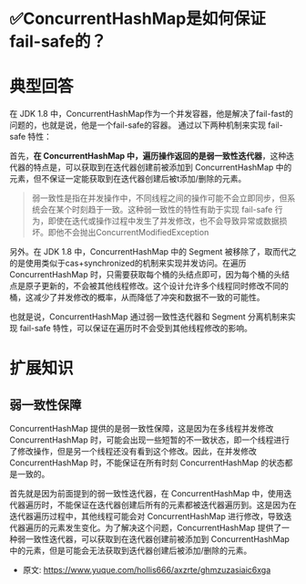 # ✅ConcurrentHashMap是如何保证fail-safe的？
<!--page header-->

<a name="BPXY6"></a>
# 典型回答

在 JDK 1.8 中，ConcurrentHashMap作为一个并发容器，他是解决了fail-fast的问题的，也就是说，他是一个fail-safe的容器。 通过以下两种机制来实现 fail-safe 特性：

首先，**在 ConcurrentHashMap 中，遍历操作返回的是弱一致性迭代器**，这种迭代器的特点是，可以获取到在迭代器创建前被添加到 ConcurrentHashMap 中的元素，但不保证一定能获取到在迭代器创建后被t添加/删除的元素。

> 弱一致性是指在并发操作中，不同线程之间的操作可能不会立即同步，但系统会在某个时刻趋于一致。这种弱一致性的特性有助于实现 fail-safe 行为，即使在迭代或操作过程中发生了并发修改，也不会导致异常或数据损坏。即他不会抛出ConcurrentModifiedException


另外。在 JDK 1.8 中，ConcurrentHashMap 中的 Segment 被移除了，取而代之的是使用类似于cas+synchronized的机制来实现并发访问。在遍历 ConcurrentHashMap 时，只需要获取每个桶的头结点即可，因为每个桶的头结点是原子更新的，不会被其他线程修改。这个设计允许多个线程同时修改不同的桶，这减少了并发修改的概率，从而降低了冲突和数据不一致的可能性。

也就是说，ConcurrentHashMap 通过弱一致性迭代器和 Segment 分离机制来实现 fail-safe 特性，可以保证在遍历时不会受到其他线程修改的影响。

<a name="VIf1I"></a>
# 扩展知识

<a name="hso64"></a>
## 弱一致性保障

ConcurrentHashMap 提供的是弱一致性保障，这是因为在多线程并发修改 ConcurrentHashMap 时，可能会出现一些短暂的不一致状态，即一个线程进行了修改操作，但是另一个线程还没有看到这个修改。因此，在并发修改 ConcurrentHashMap 时，不能保证在所有时刻 ConcurrentHashMap 的状态都是一致的。

首先就是因为前面提到的弱一致性迭代器，在 ConcurrentHashMap 中，使用迭代器遍历时，不能保证在迭代器创建后所有的元素都被迭代器遍历到。这是因为在迭代器遍历过程中，其他线程可能会对 ConcurrentHashMap 进行修改，导致迭代器遍历的元素发生变化。为了解决这个问题，ConcurrentHashMap 提供了一种弱一致性迭代器，可以获取到在迭代器创建前被添加到 ConcurrentHashMap 中的元素，但是可能会无法获取到迭代器创建后被添加/删除的元素。


<!--page footer-->
- 原文: <https://www.yuque.com/hollis666/axzrte/ghmzuzasiaic6xga>